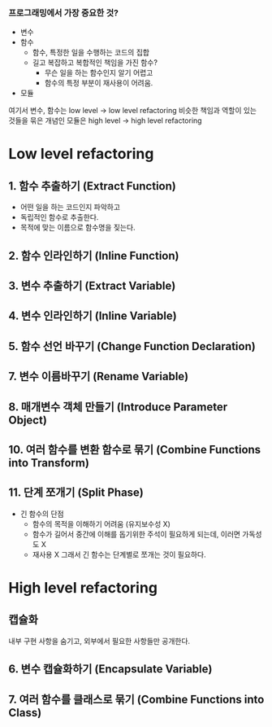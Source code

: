 ### 프로그래밍에서 가장 중요한 것?

- 변수
- 함수
  - 함수, 특정한 일을 수행하는 코드의 집합
  - 길고 복잡하고 복합적인 책임을 가진 함수?
    - 무슨 일을 하는 함수인지 알기 어렵고
    - 함수의 특정 부분이 재사용이 어려움.
- 모듈

여기서
변수, 함수는 low level -> low level refactoring
비슷한 책임과 역할이 있는 것들을 묶은 개념인 모듈은 high level -> high level refactoring

# Low level refactoring

## 1. 함수 추출하기 (Extract Function)

- 어떤 일을 하는 코드인지 파악하고
- 독립적인 함수로 추출한다.
- 목적에 맞는 이름으로 함수명을 짖는다.

## 2. 함수 인라인하기 (Inline Function)

## 3. 변수 추출하기 (Extract Variable)

## 4. 변수 인라인하기 (Inline Variable)

## 5. 함수 선언 바꾸기 (Change Function Declaration)

## 7. 변수 이름바꾸기 (Rename Variable)

## 8. 매개변수 객체 만들기 (Introduce Parameter Object)

## 10. 여러 함수를 변환 함수로 묶기 (Combine Functions into Transform)

## 11. 단계 쪼개기 (Split Phase)

- 긴 함수의 단점
  - 함수의 목적을 이해하기 어려움 (유지보수성 X)
  - 함수가 길어서 중간에 이해를 돕기위한 주석이 필요하게 되는데, 이러면 가독성도 X
  - 재사용 X
    그래서 긴 함수는 단계별로 쪼개는 것이 필요하다.

# High level refactoring

## 캡슐화

내부 구현 사항을 숨기고, 외부에서 필요한 사항들만 공개한다.

## 6. 변수 캡슐화하기 (Encapsulate Variable)

## 7. 여러 함수를 클래스로 묶기 (Combine Functions into Class)
